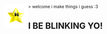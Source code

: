 <img align = "left" src="https://raw.githubusercontent.com/iveurne/me/main/asset/icegif-1026.gif" width="80" height="80">
> welcome
    i make things i guess
    :3
  <h1><blink>I BE BLINKING YO!</blink></h1>
